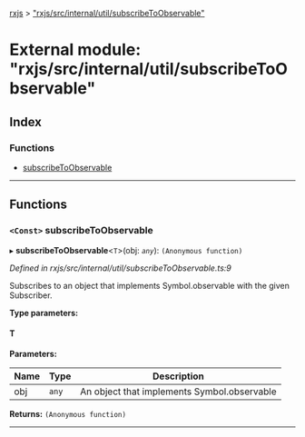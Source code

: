 [rxjs](../README.md) > ["rxjs/src/internal/util/subscribeToObservable"](../modules/_rxjs_src_internal_util_subscribetoobservable_.md)

# External module: "rxjs/src/internal/util/subscribeToObservable"

## Index

### Functions

* [subscribeToObservable](_rxjs_src_internal_util_subscribetoobservable_.md#subscribetoobservable)

---

## Functions

<a id="subscribetoobservable"></a>

### `<Const>` subscribeToObservable

▸ **subscribeToObservable**<`T`>(obj: *`any`*): `(Anonymous function)`

*Defined in rxjs/src/internal/util/subscribeToObservable.ts:9*

Subscribes to an object that implements Symbol.observable with the given Subscriber.

**Type parameters:**

#### T 
**Parameters:**

| Name | Type | Description |
| ------ | ------ | ------ |
| obj | `any` |  An object that implements Symbol.observable |

**Returns:** `(Anonymous function)`

___

